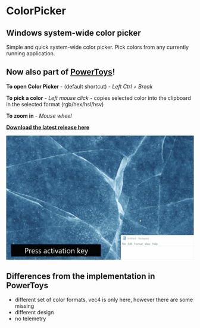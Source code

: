 # ColorPicker
## Windows system-wide color picker

Simple and quick system-wide color picker. Pick colors from any currently running application.
## Now also part of [**PowerToys**](https://github.com/microsoft/PowerToys)! 

**To open Color Picker** - (default shortcut) - *Left Ctrl + Break*

**To pick a color** - *Left mouse click* - copies selected color into the clipboard in the selected format (rgb/hex/hsl/hsv)

**To zoom in** - *Mouse wheel*

[**Download the latest release here**](https://github.com/martinchrzan/ColorPicker/releases/latest)

![](showcase.gif)

## Differences from the implementation in PowerToys
- different set of color formats, vec4 is only here, however there are some missing
- different design
- no telemetry

